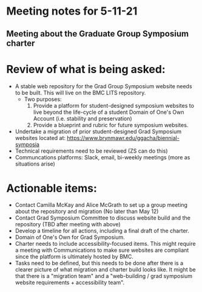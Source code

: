 # Meeting notes for 5-11-21
## Meeting about the Graduate Group Symposium charter

# Review of what is being asked:
- A stable web repository for the Grad Group Symposium website needs to be built. This will live on the BMC LITS repository.
  - Two purposes:
    1) Provide a platform for student-designed symposium websites to live beyond the life-cycle of a student Domain of One's Own Account (i.e. stability and preservation)
    2) Provide a blueprint and rubric for future symposium websites.
- Undertake a migration of prior student-designed Grad Symposium websites located at:
        https://www.brynmawr.edu/ggacha/biennial-symposia
- Technical requirements need to be reviewed (ZS can do this)
- Communcations platforms: Slack, email, bi-weekly meetings (more as situations arise)

# Actionable items:
  - Contact Camilla McKay and Alice McGrath to set up a group meeting about the repository and migration (No later than May 12)
  - Contact Grad Symposium Committee to discuss website build and the repository (TBD after meeting with above)
  - Develop a timeline for all actions, including a final draft of the charter.
  - Domain of One's Own for Grad Symposium.
  - Charter needs to include accessibility-focused items. This might require a meeting with Communications to make sure websites are compliant since the platform is ultimately hosted by BMC.
  - Tasks need to be defined, but this needs to be done after there is a clearer picture of what migration and charter build looks like. It might be that there is a "migration team" and a "web-building / grad symposium website requirements + accessibility team".
